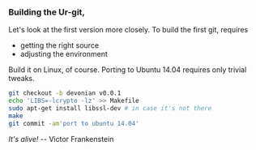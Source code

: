 ### Building the Ur-git, 

Let's look at the first version more closely.
To build the first git, requires

- getting the right source
- adjusting the environment

Build it on Linux, of course.
Porting to Ubuntu 14.04 requires only trivial tweaks.

```bash
git checkout -b devonian v0.0.1
echo 'LIBS=-lcrypto -lz' >> Makefile
sudo apt-get install libssl-dev # in case it's not there
make
git commit -am'port to ubuntu 14.04'
```

*It's alive!* -- Victor Frankenstein
